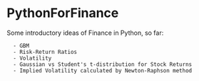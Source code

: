 # PythonForFinance

  Some introductory ideas of Finance in Python, so far:

      - GBM
      - Risk-Return Ratios
      - Volatility
      - Gaussian vs Student's t-distribution for Stock Returns
      - Implied Volatility calculated by Newton-Raphson method
